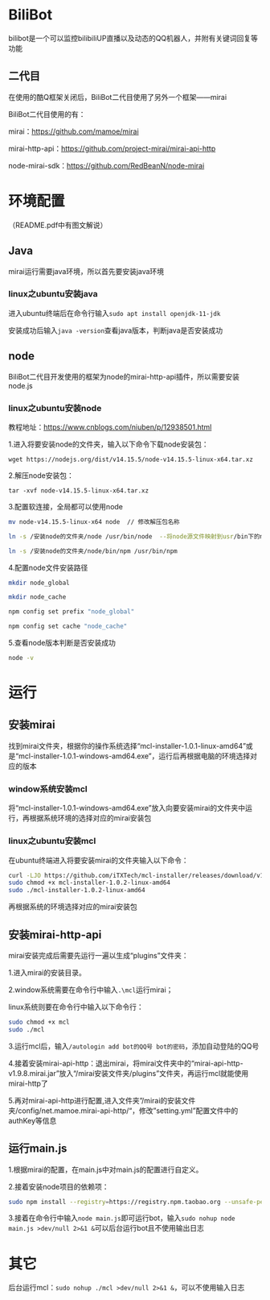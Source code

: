 # BiliBot

bilibot是一个可以监控bilibiliUP直播以及动态的QQ机器人，并附有关键词回复等功能

## 二代目

在使用的酷Q框架关闭后，BiliBot二代目使用了另外一个框架——mirai

BiliBot二代目使用的有：

mirai：https://github.com/mamoe/mirai

mirai-http-api：https://github.com/project-mirai/mirai-api-http

node-mirai-sdk：https://github.com/RedBeanN/node-mirai

# 环境配置

（README.pdf中有图文解说）

## Java

mirai运行需要java环境，所以首先要安装java环境

### linux之ubuntu安装java

进入ubuntu终端后在命令行输入`sudo apt install openjdk-11-jdk`

安装成功后输入`java -version`查看java版本，判断java是否安装成功

## node

BiliBot二代目开发使用的框架为node的mirai-http-api插件，所以需要安装node.js

### linux之ubuntu安装node

教程地址：https://www.cnblogs.com/niuben/p/12938501.html

1.进入将要安装node的文件夹，输入以下命令下载node安装包：

`wget https://nodejs.org/dist/v14.15.5/node-v14.15.5-linux-x64.tar.xz`

2.解压node安装包：

`tar -xvf node-v14.15.5-linux-x64.tar.xz`

3.配置软连接，全局都可以使用node

```bash
mv node-v14.15.5-linux-x64 node  // 修改解压包名称

ln -s /安装node的文件夹/node /usr/bin/node  --将node源文件映射到usr/bin下的node文件

ln -s /安装node的文件夹/node/bin/npm /usr/bin/npm
```

4.配置node文件安装路径

```bash
mkdir node_global

mkdir node_cache

npm config set prefix "node_global"

npm config set cache "node_cache"
```

5.查看node版本判断是否安装成功

```bash
node -v
```

# 运行

## 安装mirai

找到mirai文件夹，根据你的操作系统选择“mcl-installer-1.0.1-linux-amd64”或是“mcl-installer-1.0.1-windows-amd64.exe”，运行后再根据电脑的环境选择对应的版本

### window系统安装mcl

将“mcl-installer-1.0.1-windows-amd64.exe”放入向要安装mirai的文件夹中运行，再根据系统环境的选择对应的mirai安装包

### linux之ubuntu安装mcl

在ubuntu终端进入将要安装mirai的文件夹输入以下命令：

```bash
curl -LJO https://github.com/iTXTech/mcl-installer/releases/download/v1.0.2/mcl-installer-1.0.2-linux-amd64
sudo chmod +x mcl-installer-1.0.2-linux-amd64
sudo ./mcl-installer-1.0.2-linux-amd64
```

再根据系统的环境选择对应的mirai安装包

## 安装mirai-http-api

mirai安装完成后需要先运行一遍以生成“plugins”文件夹：

1.进入mirai的安装目录。

2.window系统需要在命令行中输入`.\mcl`运行mirai；

linux系统则要在命令行中输入以下命令行：

```bash
sudo chmod +x mcl
sudo ./mcl
```

3.运行mcl后，输入`/autologin add bot的QQ号 bot的密码`，添加自动登陆的QQ号

4.接着安装mirai-api-http：退出mirai，将mirai文件夹中的“mirai-api-http-v1.9.8.mirai.jar”放入“/mirai安装文件夹/plugins”文件夹，再运行mcl就能使用mirai-http了

5.再对mirai-api-http进行配置,进入文件夹”/mirai的安装文件夹/config/net.mamoe.mirai-api-http/“，修改”setting.yml”配置文件中的authKey等信息

## 运行main.js

1.根据mirai的配置，在main.js中对main.js的配置进行自定义。

2.接着安装node项目的依赖项：

```bash
sudo npm install --registry=https://registry.npm.taobao.org --unsafe-perm
```

3.接着在命令行中输入`node main.js`即可运行bot，输入`sudo nohup node main.js >dev/null 2>&1 &`可以后台运行bot且不使用输出日志

# 其它

后台运行mcl：`sudo nohup ./mcl >dev/null 2>&1 &`，可以不使用输入日志
